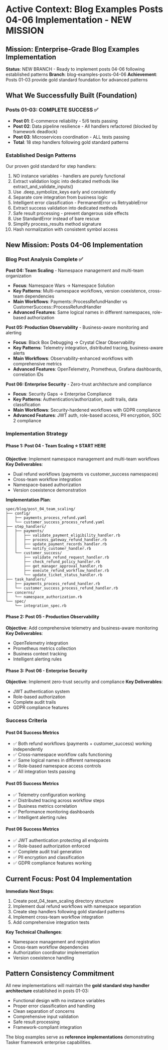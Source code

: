 # Active Context: Blog Examples Posts 04-06 Implementation - NEW MISSION

## Mission: Enterprise-Grade Blog Examples Implementation

**Status**: NEW BRANCH - Ready to implement posts 04-06 following established patterns
**Branch**: blog-examples-posts-04-06
**Achievement**: Posts 01-03 provide gold standard foundation for advanced patterns

## What We Successfully Built (Foundation)

### Posts 01-03: COMPLETE SUCCESS ✅
- **Post 01**: E-commerce reliability - 5/6 tests passing
- **Post 02**: Data pipeline resilience - All handlers refactored (blocked by framework deadlock)
- **Post 03**: Microservices coordination - ALL tests passing
- **Total**: 18 step handlers following gold standard patterns

### Established Design Patterns
Our proven gold standard for step handlers:
1. NO instance variables - handlers are purely functional
2. Extract validation logic into dedicated methods like extract_and_validate_inputs()
3. Use .deep_symbolize_keys early and consistently
4. Separate core integration from business logic
5. Intelligent error classification - PermanentError vs RetryableError
6. Extract success validation into dedicated methods
7. Safe result processing - prevent dangerous side effects
8. Use StandardError instead of bare rescue
9. Simplify process_results method signature
10. Hash normalization with consistent symbol access

## New Mission: Posts 04-06 Implementation

### Blog Post Analysis Complete ✅
**Post 04: Team Scaling** - Namespace management and multi-team organization
- **Focus**: Namespace Wars → Namespace Solution
- **Key Patterns**: Multi-namespace workflows, version coexistence, cross-team dependencies
- **Main Workflows**: Payments::ProcessRefundHandler vs CustomerSuccess::ProcessRefundHandler
- **Advanced Features**: Same logical names in different namespaces, role-based authorization

**Post 05: Production Observability** - Business-aware monitoring and alerting
- **Focus**: Black Box Debugging → Crystal Clear Observability
- **Key Patterns**: Telemetry integration, distributed tracing, business-aware alerts
- **Main Workflows**: Observability-enhanced workflows with comprehensive metrics
- **Advanced Features**: OpenTelemetry, Prometheus, Grafana dashboards, correlation IDs

**Post 06: Enterprise Security** - Zero-trust architecture and compliance
- **Focus**: Security Gaps → Enterprise Compliance
- **Key Patterns**: Authentication/authorization, audit trails, data classification
- **Main Workflows**: Security-hardened workflows with GDPR compliance
- **Advanced Features**: JWT auth, role-based access, PII encryption, SOC 2 compliance

### Implementation Strategy

#### Phase 1: Post 04 - Team Scaling ⭐ START HERE
**Objective**: Implement namespace management and multi-team workflows
**Key Deliverables**:
- Dual refund workflows (payments vs customer_success namespaces)
- Cross-team workflow integration
- Namespace-based authorization
- Version coexistence demonstration

**Implementation Plan**:
```
spec/blog/post_04_team_scaling/
├── config/
│   ├── payments_process_refund.yaml
│   └── customer_success_process_refund.yaml
├── step_handlers/
│   ├── payments/
│   │   ├── validate_payment_eligibility_handler.rb
│   │   ├── process_gateway_refund_handler.rb
│   │   ├── update_payment_records_handler.rb
│   │   └── notify_customer_handler.rb
│   └── customer_success/
│       ├── validate_refund_request_handler.rb
│       ├── check_refund_policy_handler.rb
│       ├── get_manager_approval_handler.rb
│       ├── execute_refund_workflow_handler.rb
│       └── update_ticket_status_handler.rb
├── task_handlers/
│   ├── payments_process_refund_handler.rb
│   └── customer_success_process_refund_handler.rb
├── concerns/
│   └── namespace_authorization.rb
└── spec/
    └── integration_spec.rb
```

#### Phase 2: Post 05 - Production Observability
**Objective**: Add comprehensive telemetry and business-aware monitoring
**Key Deliverables**:
- OpenTelemetry integration
- Prometheus metrics collection
- Business context tracking
- Intelligent alerting rules

#### Phase 3: Post 06 - Enterprise Security
**Objective**: Implement zero-trust security and compliance
**Key Deliverables**:
- JWT authentication system
- Role-based authorization
- Complete audit trails
- GDPR compliance features

### Success Criteria

#### Post 04 Success Metrics
- ✅ Both refund workflows (payments + customer_success) working independently
- ✅ Cross-namespace workflow calls functioning
- ✅ Same logical names in different namespaces
- ✅ Role-based namespace access controls
- ✅ All integration tests passing

#### Post 05 Success Metrics
- ✅ Telemetry configuration working
- ✅ Distributed tracing across workflow steps
- ✅ Business metrics correlation
- ✅ Performance monitoring dashboards
- ✅ Intelligent alerting rules

#### Post 06 Success Metrics
- ✅ JWT authentication protecting all endpoints
- ✅ Role-based authorization enforced
- ✅ Complete audit trail generation
- ✅ PII encryption and classification
- ✅ GDPR compliance features working

## Current Focus: Post 04 Implementation

**Immediate Next Steps**:
1. Create post_04_team_scaling directory structure
2. Implement dual refund workflows with namespace separation
3. Create step handlers following gold standard patterns
4. Implement cross-team workflow integration
5. Add comprehensive integration tests

**Key Technical Challenges**:
- Namespace management and registration
- Cross-team workflow dependencies
- Authorization coordinator implementation
- Version coexistence handling

## Pattern Consistency Commitment

All new implementations will maintain the **gold standard step handler architecture** established in posts 01-03:
- Functional design with no instance variables
- Proper error classification and handling
- Clean separation of concerns
- Comprehensive input validation
- Safe result processing
- Framework-compliant integration

The blog examples serve as **reference implementations** demonstrating Tasker framework enterprise capabilities.
